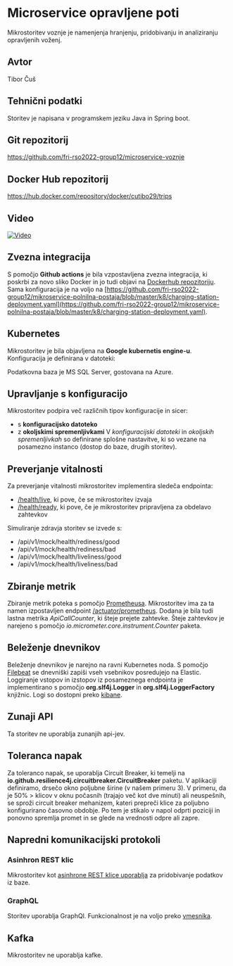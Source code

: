 # Microservice opravljene poti
Mikrostoritev voznje je namenjenja hranjenju, pridobivanju in analiziranju opravljenih voženj.

## Avtor
Tibor Čuš

## Tehnični podatki
Storitev je napisana v programskem jeziku Java in Spring boot.

## Git repozitorij
https://github.com/fri-rso2022-group12/microservice-voznje
## Docker Hub repozitorij
https://hub.docker.com/repository/docker/cutibo29/trips

## Video
[![Video](https://www.youtube.com/watch?v=5gyGwfJ5eiQ/0.jpg)](https://www.youtube.com/watch?v=5gyGwfJ5eiQ)


## Zvezna integracija

S pomočjo **Github actions** je bila vzpostavljena zvezna integracija, ki poskrbi za novo sliko Docker in jo tudi objavi na [Dockerhub repozitoriju](https://hub.docker.com/repository/docker/cutibo29/trips). Sama konfiguracija je na voljo na [https://github.com/fri-rso2022-group12/mikroservice-polnilna-postaja/blob/master/k8/charging-station-deployment.yaml](https://github.com/fri-rso2022-group12/mikroservice-polnilna-postaja/blob/master/k8/charging-station-deployment.yaml).

## Kubernetes

Mikrostoritev je bila objavljena na **Google kubernetis engine-u**. Konfiguracija je definirana v datoteki:

Podatkovna baza je MS SQL Server, gostovana na Azure.

## Upravljanje s konfiguracijo

Mikrostoritev podpira več različnih tipov konfiguracije in sicer:

- s **konfiguracijsko datoteko** 
- z **okoljskimi spremenljivkami**
V *konfiguracijski datoteki* in *okoljskih spremenljivkah* so definirane splošne nastavitve, ki so vezane na posamezno instanco (dostop do baze, drugih storitev).


## Preverjanje vitalnosti

Za preverjanje vitalnosti mikrostoritev implementira sledeča endpointa:

- [/health/live](http://34.72.77.27:8080/actuator/health/liveness), ki pove, če se mikrostoritev izvaja
- [/health/ready](http://34.72.77.27:8080/actuator/health/readiness), ki pove, če je mikrostoritev pripravljena za obdelavo zahtevkov

Simuliranje zdravja storitev se izvede s:
 - /api/v1/mock/health/rediness/good
 - /api/v1/mock/health/rediness/bad
 - /api/v1/mock/health/liveliness/good
 - /api/v1/mock/health/liveliness/bad

## Zbiranje metrik

Zbiranje metrik poteka s pomočjo [Prometheusa](http://35.224.249.132:9090/). Mikrostoritev ima za ta namen izpostavljen endpoint [/actuator/prometheus](http://34.72.77.27:8080/actuator/prometheus). Dodana je bila tudi lastna metrika *ApiCallCounter*, ki šteje prejete zahtevke. Šteje zahtevkov je narejeno s pomočjo *io.micrometer.core.instrument.Counter* paketa.


## Beleženje dnevnikov

Beleženje dnevnikov je narejno na ravni Kubernetes noda. S pomočjo [Filebeat](https://www.elastic.co/beats/filebeat) se dnevniški zapiši vseh vsebnikov posredujejo na Elastic. Loggiranje vstopov in izstopov iz posameznega endpointa je implementirano s pomočjo **org.slf4j.Logger** in **org.slf4j.LoggerFactory** knjižnic. Logi so dostopni preko [kibane](http://34.28.150.187:5601/app/home#/).

## Zunaji API
Ta storitev ne uporablja zunanjih api-jev.

## Toleranca napak
Za toleranco napak, se uporablja Circuit Breaker, ki temelji na **io.github.resilience4j.circuitbreaker.CircuitBreaker** paketu. V aplikaciji definiramo, drsečo okno poljubne širine (v našem primeru 3). V primeru, da je 50% > klicov v oknu počasnih (trajajo več kot dve minuti) ali neuspešnih, se sproži circuit breaker mehanizem, kateri prepreči klice za poljubno konfigurirano časovno obdobje. Po tem je stikalo v napol odprti poziciji in ponovno spremlja promet in se glede na vrednosti odpre ali zapre.

## Napredni komunikacijski protokoli

### Asinhron REST klic

Mikrostoritev kot [asinhrone REST klice uporablja](https://github.com/fri-rso2022-group12/microservice-voznje/blob/master/src/main/java/com/rso/Trips/api/TripsAsync.java) za pridobivanje podatkov iz baze.   

### GraphQL

Storitev uporablja GraphQl. Funkcionalnost je na voljo preko [vmesnika](http://34.72.77.27:8080/graphiql?path=/graphql).

## Kafka
Mikrostoritev ne uporablja kafke. 
